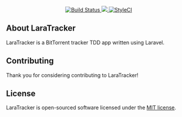 <p align="center">
<a href="https://travis-ci.org/X-Coder264/tracker">
<img src="https://api.travis-ci.org/X-Coder264/tracker.svg" alt="Build Status">
</a>
<a href="https://codecov.io/gh/X-Coder264/tracker">
  <img src="https://codecov.io/gh/X-Coder264/tracker/branch/master/graph/badge.svg" />
</a>
<a href="https://styleci.io/repos/103667786">
<img src="https://styleci.io/repos/103667786/shield?branch=master" alt="StyleCI">
</a>
</p>

## About LaraTracker

LaraTracker is a BitTorrent tracker TDD app written using Laravel.

## Contributing

Thank you for considering contributing to LaraTracker!

## License

LaraTracker is open-sourced software licensed under the [MIT license](http://opensource.org/licenses/MIT).
